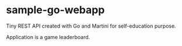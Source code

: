 sample-go-webapp
================

Tiny REST API created with Go and Martini for self-education purpose.

Application is a game leaderboard.